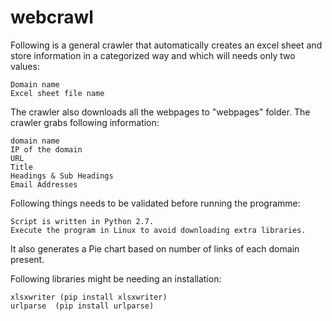 # webcrawl
Following is a general crawler that automatically creates an excel sheet and store information in a categorized way and which will needs only two values:

    Domain name
    Excel sheet file name

The crawler also downloads all the webpages to "webpages" folder.
The crawler grabs following information:

    domain name
    IP of the domain
    URL
    Title
    Headings & Sub Headings
    Email Addresses

Following things needs to be validated before running the programme:

    Script is written in Python 2.7.
    Execute the program in Linux to avoid downloading extra libraries.

It also generates a Pie chart based on number of links of each domain present.

Following libraries might be needing an installation:

    xlsxwriter (pip install xlsxwriter)
    urlparse  (pip install urlparse)
